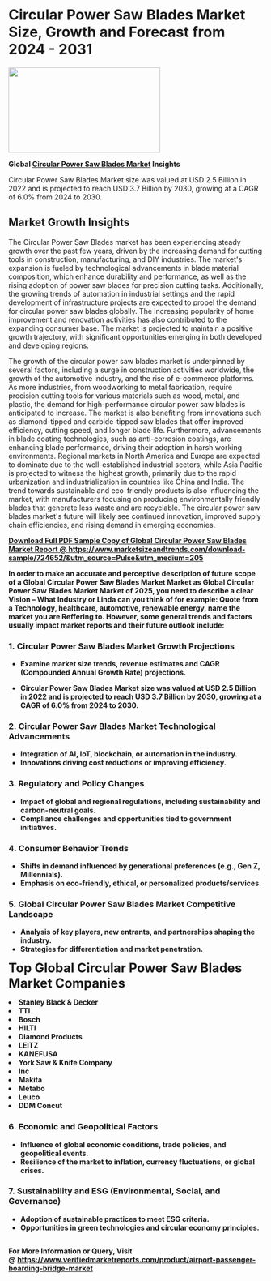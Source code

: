<H1>Circular Power Saw Blades Market Size, Growth and Forecast from 2024 - 2031</H1><img class="aligncenter size-medium wp-image-584254" src="https://thirdeyenews.in/wp-content/uploads/2024/09/Global-Market-Research-300x168.jpeg" alt="" width="300" height="168" /><p><strong>Global&nbsp;<a href="https://www.marketsizeandtrends.com/download-sample/724652/&amp;utm_source=Pulse&amp;utm_medium=205">Circular Power Saw Blades Market</a> Insights</strong></p><p>Circular Power Saw Blades Market size was valued at USD 2.5 Billion in 2022 and is projected to reach USD 3.7 Billion by 2030, growing at a CAGR of 6.0% from 2024 to 2030.</p><p><h2>Market Growth Insights</h2> <p>The Circular Power Saw Blades market has been experiencing steady growth over the past few years, driven by the increasing demand for cutting tools in construction, manufacturing, and DIY industries. The market's expansion is fueled by technological advancements in blade material composition, which enhance durability and performance, as well as the rising adoption of power saw blades for precision cutting tasks. Additionally, the growing trends of automation in industrial settings and the rapid development of infrastructure projects are expected to propel the demand for circular power saw blades globally. The increasing popularity of home improvement and renovation activities has also contributed to the expanding consumer base. The market is projected to maintain a positive growth trajectory, with significant opportunities emerging in both developed and developing regions.</p> <p><strong><a href="#"></a></strong></p> <p>The growth of the circular power saw blades market is underpinned by several factors, including a surge in construction activities worldwide, the growth of the automotive industry, and the rise of e-commerce platforms. As more industries, from woodworking to metal fabrication, require precision cutting tools for various materials such as wood, metal, and plastic, the demand for high-performance circular power saw blades is anticipated to increase. The market is also benefiting from innovations such as diamond-tipped and carbide-tipped saw blades that offer improved efficiency, cutting speed, and longer blade life. Furthermore, advancements in blade coating technologies, such as anti-corrosion coatings, are enhancing blade performance, driving their adoption in harsh working environments. Regional markets in North America and Europe are expected to dominate due to the well-established industrial sectors, while Asia Pacific is projected to witness the highest growth, primarily due to the rapid urbanization and industrialization in countries like China and India. The trend towards sustainable and eco-friendly products is also influencing the market, with manufacturers focusing on producing environmentally friendly blades that generate less waste and are recyclable. The circular power saw blades market's future will likely see continued innovation, improved supply chain efficiencies, and rising demand in emerging economies. </p> <p><strong><a href="#"></p><p><span class=""><strong>Download Full PDF Sample Copy of Global Circular Power Saw Blades Market Report</strong> @ <a href="https://www.marketsizeandtrends.com/download-sample/724652/&amp;utm_source=Pulse&amp;utm_medium=205" target="_blank">https://www.marketsizeandtrends.com/download-sample/724652/&amp;utm_source=Pulse&amp;utm_medium=205</a></span></p><p>In order to make an accurate and perceptive description of future scope of a Global&nbsp;Circular Power Saw Blades Market Market as Global&nbsp;Circular Power Saw Blades Market Market of 2025, you need to describe a clear Vision &ndash; What Industry or Linda can you think of for example: Quote from a Technology, healthcare, automotive, renewable energy, name the market you are Reffering to. However, some general trends and factors usually impact market reports and their future outlook include:</p><h3>1.&nbsp;<strong>Circular Power Saw Blades Market Growth Projections</strong></h3><ul><li>Examine market size trends, revenue estimates and CAGR (Compounded Annual Growth Rate) projections.</li><li><p>Circular Power Saw Blades Market size was valued at USD 2.5 Billion in 2022 and is projected to reach USD 3.7 Billion by 2030, growing at a CAGR of 6.0% from 2024 to 2030.</p></li></ul><h3>2.&nbsp;<strong>Circular Power Saw Blades Market Technological Advancements</strong></h3><ul><li>Integration of AI, IoT, blockchain, or automation in the industry.</li><li>Innovations driving cost reductions or improving efficiency.</li></ul><h3>3.&nbsp;<strong>Regulatory and Policy Changes</strong></h3><ul><li>Impact of global and regional regulations, including sustainability and carbon-neutral goals.</li><li>Compliance challenges and opportunities tied to government initiatives.</li></ul><h3>4.&nbsp;<strong>Consumer Behavior Trends</strong></h3><ul><li>Shifts in demand influenced by generational preferences (e.g., Gen Z, Millennials).</li><li>Emphasis on eco-friendly, ethical, or personalized products/services.</li></ul><h3>5.&nbsp;<strong>Global Circular Power Saw Blades Market Competitive Landscape</strong></h3><ul><li>Analysis of key players, new entrants, and partnerships shaping the industry.</li><li>Strategies for differentiation and market penetration.</li></ul><p data-pm-slice="1 1 []"><span style="color: inherit; font-family: inherit; font-size: 25px;">Top Global Circular Power Saw Blades Market Companies</span></p><div class="" data-test-id=""><p><li>Stanley Black & Decker</li><li> TTI</li><li> Bosch</li><li> HILTI</li><li> Diamond Products</li><li> LEITZ</li><li> KANEFUSA</li><li> York Saw & Knife Company</li><li> Inc</li><li> Makita</li><li> Metabo</li><li> Leuco</li><li> DDM Concut</li></p></div><h3>6.&nbsp;<strong>Economic and Geopolitical Factors</strong></h3><ul><li>Influence of global economic conditions, trade policies, and geopolitical events.</li><li>Resilience of the market to inflation, currency fluctuations, or global crises.</li></ul><h3>7.&nbsp;<strong>Sustainability and ESG (Environmental, Social, and Governance)</strong></h3><ul><li>Adoption of sustainable practices to meet ESG criteria.</li><li>Opportunities in green technologies and circular economy principles.</li></ul><h2><strong style="font-size: 14px;">For More Information or Query, Visit @&nbsp;</strong><a style="background-color: #ffffff; font-size: 14px;" href="https://www.marketsizeandtrends.com/report/circular-power-saw-blades-market/" target="_blank">https://www.verifiedmarketreports.com/product/airport-passenger-boarding-bridge-market</a></h2>
